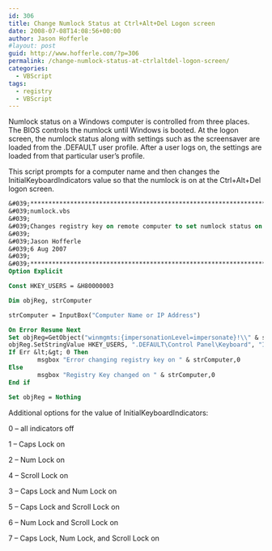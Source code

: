 ```yaml
---
id: 306
title: Change Numlock Status at Ctrl+Alt+Del Logon screen
date: 2008-07-08T14:08:56+00:00
author: Jason Hofferle
#layout: post
guid: http://www.hofferle.com/?p=306
permalink: /change-numlock-status-at-ctrlaltdel-logon-screen/
categories:
  - VBScript
tags:
  - registry
  - VBScript
---
```

Numlock status on a Windows computer is controlled from three places. The BIOS controls the numlock until Windows is booted. At the logon screen, the numlock status along with settings such as the screensaver are loaded from the .DEFAULT user profile. After a user logs on, the settings are loaded from that particular user’s profile.

This script prompts for a computer name and then changes the InitialKeyboardIndicators value so that the numlock is on at the Ctrl+Alt+Del logon screen.

```vb
&#039;******************************************************************************
&#039;numlock.vbs
&#039;
&#039;Changes registry key on remote computer to set numlock status on boot to on
&#039;
&#039;Jason Hofferle
&#039;6 Aug 2007
&#039;
&#039;******************************************************************************
Option Explicit

Const HKEY_USERS = &H80000003

Dim objReg, strComputer

strComputer = InputBox("Computer Name or IP Address")

On Error Resume Next
Set objReg=GetObject("winmgmts:{impersonationLevel=impersonate}!\\" & strComputer & "\root\default:StdRegProv")
objReg.SetStringValue HKEY_USERS, ".DEFAULT\Control Panel\Keyboard", "InitialKeyboardIndicators", 2
If Err &lt;&gt; 0 Then
        msgbox "Error changing registry key on " & strComputer,0
Else
        msgbox "Registry Key changed on " & strComputer,0
End if

Set objReg = Nothing
```

Additional options for the value of InitialKeyboardIndicators:
       
0 &#8211; all indicators off
       
1 &#8211; Caps Lock on
       
2 &#8211; Num Lock on
       
4 &#8211; Scroll Lock on
       
3 &#8211; Caps Lock and Num Lock on
       
5 &#8211; Caps Lock and Scroll Lock on
       
6 &#8211; Num Lock and Scroll Lock on
       
7 &#8211; Caps Lock, Num Lock, and Scroll Lock on